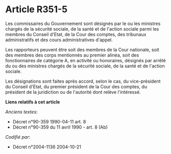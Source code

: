 # Article R351-5

Les commissaires du Gouvernement sont désignés par le ou les ministres chargés de la sécurité sociale, de la santé et de
l'action sociale parmi les membres du Conseil d'Etat, de la Cour des comptes, des tribunaux administratifs et des cours
administratives d'appel.

Les rapporteurs peuvent être soit des membres de la Cour nationale, soit des membres des corps mentionnés au premier alinéa,
soit des fonctionnaires de catégorie A, en activité ou honoraires, désignés par arrêté du ou des ministres chargés de la
sécurité sociale, de la santé et de l'action sociale.

Les désignations sont faites après accord, selon le cas, du vice-président du Conseil d'Etat, du premier président de la Cour
des comptes, du président de la juridiction ou de l'autorité dont relève l'intéressé.

**Liens relatifs à cet article**

_Anciens textes_:

  - Décret n°90-359 1990-04-11 art. 8
  - Décret n°90-359 du 11 avril 1990 - art. 8 (Ab)

_Codifié par_:

  - Décret n°2004-1136 2004-10-21
